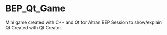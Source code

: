 # BEP_Qt_Game
Mini game created with C++ and Qt for Altran BEP Session to show/explain Qt
Created with Qt Creator.


